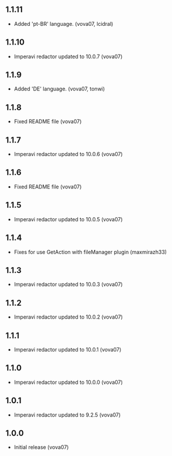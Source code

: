 1.1.11
------
- Added 'pt-BR' language. (vova07, lcidral)

1.1.10
------
- Imperavi redactor updated to 10.0.7 (vova07)

1.1.9
-----
- Added 'DE' language. (vova07, tonwi)

1.1.8
-----
- Fixed README file (vova07)

1.1.7
-----
- Imperavi redactor updated to 10.0.6 (vova07)

1.1.6
-----

- Fixed README file (vova07)

1.1.5
-----
- Imperavi redactor updated to 10.0.5 (vova07)

1.1.4
-----
- Fixes for use GetAction with fileManager plugin (maxmirazh33)

1.1.3
-----
- Imperavi redactor updated to 10.0.3 (vova07)

1.1.2
-----
- Imperavi redactor updated to 10.0.2 (vova07)

1.1.1
-----
- Imperavi redactor updated to 10.0.1 (vova07)

1.1.0
-----
- Imperavi redactor updated to 10.0.0 (vova07)

1.0.1
-----

- Imperavi redactor updated to 9.2.5 (vova07)

1.0.0
-----

- Initial release (vova07)